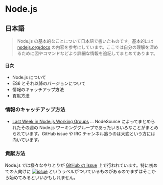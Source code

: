 # Node.js

## 日本語
> Node.js の基本的なことについて日本語で書いたものです。基本的には [nodejs.org/docs](https://nodejs.org/) の内容を参考にしています。ここでは自分の理解を深めるために図やコマンドなどより詳細な情報を追記してまとめてあります。

#### 目次
* Node.js について
* ES6 とそれ以降のバージョンについて
* 情報のキャッチアップ方法
* 貢献方法

### 情報のキャッチアップ方法

* [Last Week in Node.js Working Groups](https://nodesource.com/blog/) ... NodeSource によってまとめられたその週の Node.js ワーキンググループであったいろいろなことがまとめられています。GitHub issue や IRC チャンネル追うのは大変という方には向いています。

### 貢献方法

[issue-badge]: https://img.shields.io/badge/issue-good%20first%20contribution-brightgreen.svg?style-flat-square
[issue-link]:  https://github.com/nodejs/node/issues?q=is%3Aissue+is%3Aopen+label%3A%22good+first+contribution%22

Node.js では様々なやりとりが [GitHub の issue](https://github.com/nodejs/node/issues) 上で行われています。特に初めての人向けに [![issue][issue-badge]][issue-link] というラベルがついているものがあるのでまずはそこから始めてみるといいかもしれません。
